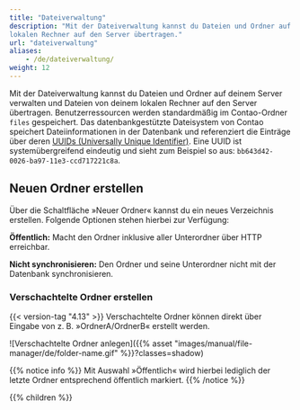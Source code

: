 ```yaml
---
title: "Dateiverwaltung"
description: "Mit der Dateiverwaltung kannst du Dateien und Ordner auf deinem Server verwalten und Dateien von deinem 
lokalen Rechner auf den Server übertragen."
url: "dateiverwaltung"
aliases:
    - /de/dateiverwaltung/
weight: 12
---
```


Mit der Dateiverwaltung kannst du Dateien und Ordner auf deinem Server verwalten und Dateien von deinem lokalen Rechner 
auf den Server übertragen. Benutzerressourcen werden standardmäßig im Contao-Ordner `files` gespeichert. 
Das datenbankgestützte Dateisystem von Contao speichert Dateiinformationen in der Datenbank und referenziert die 
Einträge über deren [UUIDs (Universally Unique Identifier)](https://de.wikipedia.org/wiki/Universally_Unique_Identifier). 
Eine UUID ist systemübergreifend eindeutig und sieht zum Beispiel so aus: `bb643d42-0026-ba97-11e3-ccd717221c8a`.


## Neuen Ordner erstellen

Über die Schaltfläche »Neuer Ordner« kannst du ein neues Verzeichnis erstellen. Folgende Optionen stehen hierbei zur Verfügung:

**Öffentlich:** Macht den Ordner inklusive aller Unterordner über HTTP erreichbar.

**Nicht synchronisieren:** Den Ordner und seine Unterordner nicht mit der Datenbank synchronisieren.


### Verschachtelte Ordner erstellen

{{< version-tag "4.13" >}} Verschachtelte Ordner können direkt über Eingabe von z. B. »OrdnerA/OrdnerB« erstellt werden.

![Verschachtelte Ordner anlegen]({{% asset "images/manual/file-manager/de/folder-name.gif" %}}?classes=shadow)

{{% notice info %}}
Mit Auswahl »Öffentlich« wird hierbei lediglich der letzte Ordner entsprechend öffentlich markiert.
{{% /notice %}}


{{% children %}}
